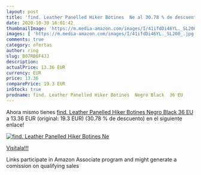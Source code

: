 ```yaml
---
layout: post
title: 'find. Leather Panelled Hiker Botines  Ne al 30.78 % de descuento'
date: 2020-10-30 16:01:42
thumbnailImage: 'https://m.media-amazon.com/images/I/41ifdDi46YL._SL200_.jpg'
images: [ 'https://m.media-amazon.com/images/I/41ifdDi46YL._SL200_.jpg' ]
comments: true
category: ofertas
author: ring
slug: B07RB6F4JJ
description:
actualPrice: 13.36 EUR
currency: EUR
price: 13.36
comparePrice: 19.3 EUR
inStock: true
prodname: find. Leather Panelled Hiker Botines  Negro Black  36 EU
---
```


Ahora mismo tienes [find. Leather Panelled Hiker Botines  Negro Black  36 EU](https://www.amazon.es/dp/B07RB6F4JJ/?tag=tolees-21) a 13.36 EUR (original: 19.3 EUR) (30.78 %  de descuento) en el siguiente enlace!

[![find. Leather Panelled Hiker Botines  Ne](https://m.media-amazon.com/images/I/41ifdDi46YL._SL200_.jpg)](https://www.amazon.es/dp/B07RB6F4JJ/?tag=tolees-21)

[Visítala!!!](https://www.amazon.es/dp/B07RB6F4JJ/?tag=tolees-21)

Links participate in Amazon Associate program and might generate a comission on qualifying sales

